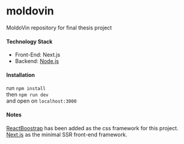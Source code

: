 # moldovin
MoldoVin repository for final thesis project

#### Technology Stack
- Front-End: Next.js
- Backend: [Node.js](https://github.com/cph-pc56-Projects/moldovin-backend)   

#### Installation
run `npm install`   
then `npm run dev`   
and open on `localhost:3000`    

#### Notes
[ReactBoostrap](https://react-bootstrap.netlify.com) has been added as the css framework for this project.    
[Next.js](https://nextjs.org/docs/) as the minimal SSR front-end framework.


